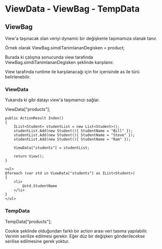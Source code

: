 # ViewData - ViewBag - TempData

## ViewBag

View'a taşınacak olan veriyi dynamic bir değişkenle taşımamıza olanak tanır.

Örnek olarak ViewBag.simdiTanimlananDegisken = product;

Burada ki çalışma sonucunda view tarafında ViewBag.simdiTanimlananDegisken şeklinde karşılanır.

View tarafında runtime ile karşılanacağı için for içerisinde as ile türü belirlenebilir.

### ViewData

Yukarıda ki gibi datayı view'a taşımamızı sağlar.

ViewData\["products"\];

```text
public ActionResult Index()
{
    IList<Student> studentList = new List<Student>();
    studentList.Add(new Student(){ StudentName = "Bill" });
    studentList.Add(new Student(){ StudentName = "Steve" });
    studentList.Add(new Student(){ StudentName = "Ram" });

    ViewData["students"] = studentList;
  
    return View();
}
```

```text
<ul>
@foreach (var std in ViewData["students"] as IList<Student>)
{
    <li>
        @std.StudentName
    </li>
}
</ul>
```

### TempData

TempData\["products"\];

Cookie şeklinde olduğundan farklı bir action arası veri tasıma yapılabilir. Verinin serilize edilmesi gerekir. Eğer düz bir değişken gönderilecekse serilise edilmesine gerek yoktur.





